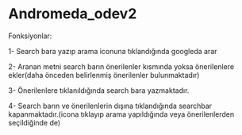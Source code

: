 # Andromeda_odev2
Fonksiyonlar:

1- Search bara yazıp arama iconuna tıklandığında googleda arar

2- Aranan metni search barın önerilenler kısmında yoksa önerilenlere ekler(daha önceden belirlenmiş önerilenler bulunmaktadır)

3- Önerilenlere tıklanıldığında search bara yazmaktadır.

4- Search barın ve önerilenlerin dışına tıklandığında searchbar kapanmaktadır.(icona tıklayıp arama yapıldığında veya önerilenlerden seçildiğinde de)

